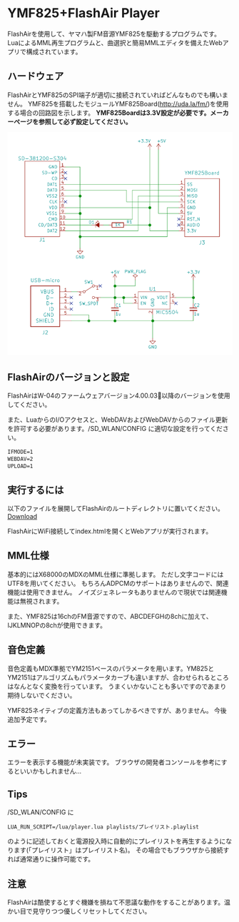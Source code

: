 # YMF825+FlashAir Player

FlashAirを使用して、ヤマハ製FM音源YMF825を駆動するプログラムです。
LuaによるMML再生プログラムと、曲選択と簡易MMLエディタを備えたWebアプリで構成されています。

## ハードウェア

FlashAirとYMF825のSPI端子が適切に接続されていればどんなものでも構いません。
YMF825を搭載したモジュールYMF825Board(http://uda.la/fm/)を使用する場合の回路図を示します。
**YMF825Boardは3.3V設定が必要です。メーカーページを参照して必ず設定してください。**

![回路図](schematic.png)

## FlashAirのバージョンと設定

FlashAirはW-04のファームウェアバージョン4.00.03以降のバージョンを使用してください。

また、LuaからのI/Oアクセスと、WebDAVおよびWebDAVからのファイル更新を許可する必要があります。/SD_WLAN/CONFIG に適切な設定を行ってください。
``` :/SD_WLAN/CONFIG
IFMODE=1
WEBDAV=2
UPLOAD=1
```

## 実行するには

以下のファイルを展開してFlashAirのルートディレクトリに置いてください。
[Download](https://github.com/shuichitakano/ymf825playFA/releases/download/v0.2_FW4.00.03/air825_release0_2.zip)

FlashAirにWiFi接続してindex.htmlを開くとWebアプリが実行されます。

## MML仕様

基本的にはX68000のMDXのMML仕様に準拠します。
ただし文字コードにはUTF8を用いてください。
もちろんADPCMのサポートはありませんので、関連機能は使用できません。
ノイズジェネレータもありませんので現状では関連機能は無視されます。

また、YMF825は16chのFM音源ですので、ABCDEFGHの8chに加えて、IJKLMNOPの8chが使用できます。

## 音色定義

音色定義もMDX準拠でYM2151ベースのパラメータを用います。YM825とYM2151はアルゴリズムもパラメータカーブも違いますが、合わせられるところはなんとなく変換を行っています。
うまくいかないことも多いですのであまり期待しないでください。

YMF825ネイティブの定義方法もあってしかるべきですが、ありません。
今後追加予定です。

## エラー

エラーを表示する機能が未実装です。
ブラウザの開発者コンソールを参考にするといいかもしれません…

## Tips
/SD_WLAN/CONFIG に 
``` :/SD_WLAN/CONFIG
LUA_RUN_SCRIPT=/lua/player.lua playlists/プレイリスト.playlist
```
のように記述しておくと電源投入時に自動的にプレイリストを再生するようになります(「プレイリスト」はプレイリスト名)。
その場合でもブラウザから接続すれば通常通りに操作可能です。


## 注意

FlashAirは酷使するとすぐ機嫌を損ねて不思議な動作をすることがあります。温かい目で見守りつつ優しくリセットしてください。

